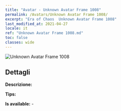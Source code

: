 ```yaml
---
title: "Avatar - Unknown Avatar Frame 1008"
permalink: /Avatars/Unknown Avatar Frame 1008/
excerpt: "Era of Chaos  Unknown Avatar Frame 1008"
last_modified_at: 2021-04-27
locale: it
ref: "Unknown Avatar Frame 1008.md"
toc: false
classes: wide
---
```

 ![Unknown Avatar Frame 1008](/images/a/avatarFrame_8.png)

## Dettagli

 **Descrizione:**  

 **Tips:**  

 **Is available:**  - 

